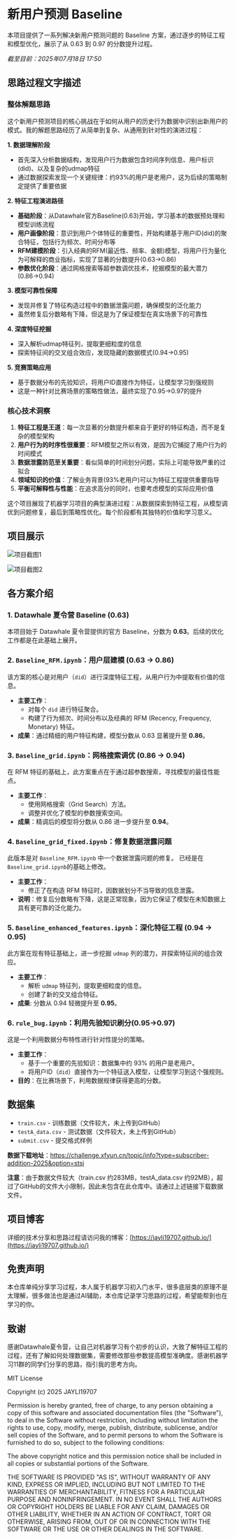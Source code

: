 # 新用户预测 Baseline

本项目提供了一系列解决新用户预测问题的 Baseline 方案，通过逐步的特征工程和模型优化，展示了从 0.63 到 0.97 的分数提升过程。

*截至目前：2025年07月18日 17:50*

## 思路过程文字描述

### 整体解题思路

这个新用户预测项目的核心挑战在于如何从用户的历史行为数据中识别出新用户的模式。我的解题思路经历了从简单到复杂、从通用到针对性的演进过程：

**1. 数据理解阶段**
- 首先深入分析数据结构，发现用户行为数据包含时间序列信息、用户标识(did)、以及复杂的udmap特征
- 通过数据探索发现一个关键规律：约93%的用户是老用户，这为后续的策略制定提供了重要依据

**2. 特征工程演进路径**
- **基础阶段**：从Datawhale官方Baseline(0.63)开始，学习基本的数据预处理和模型训练流程
- **用户画像阶段**：意识到用户个体特征的重要性，开始构建基于用户ID(did)的聚合特征，包括行为频次、时间分布等
- **RFM建模阶段**：引入经典的RFM(最近性、频率、金额)模型，将用户行为量化为可解释的商业指标，实现了显著的分数提升(0.63→0.86)
- **参数优化阶段**：通过网格搜索等超参数调优技术，挖掘模型的最大潜力(0.86→0.94)

**3. 模型可靠性保障**
- 发现并修复了特征构造过程中的数据泄露问题，确保模型的泛化能力
- 虽然修复后分数略有下降，但这是为了保证模型在真实场景下的可靠性

**4. 深度特征挖掘**
- 深入解析udmap特征列，提取更细粒度的信息
- 探索特征间的交叉组合效应，发现隐藏的数据模式(0.94→0.95)

**5. 竞赛策略应用**
- 基于数据分布的先验知识，将用户ID直接作为特征，让模型学习到强规则
- 这是一种针对比赛场景的策略性做法，最终实现了0.95→0.97的提升

### 核心技术洞察

1. **特征工程是王道**：每一次显著的分数提升都来自于更好的特征构造，而不是复杂的模型架构
2. **用户行为的时序性很重要**：RFM模型之所以有效，是因为它捕捉了用户行为的时间模式
3. **数据泄露防范至关重要**：看似简单的时间划分问题，实际上可能导致严重的过拟合
4. **领域知识的价值**：了解业务背景(93%老用户)可以为特征工程提供重要指导
5. **平衡可解释性与性能**：在追求高分的同时，也要考虑模型的实际应用价值

这个项目展现了机器学习项目的典型演进过程：从数据探索到特征工程，从模型调优到问题修复，最后到策略性优化。每个阶段都有其独特的价值和学习意义。

## 项目展示

![项目截图1](屏幕截图%202025-07-18%20174706.png)

![项目截图2](屏幕截图%202025-07-18%20174753.png)

## 各方案介绍

### 1. Datawhale 夏令营 Baseline (0.63)
本项目始于 Datawhale 夏令营提供的官方 Baseline，分数为 **0.63**。后续的优化工作都是在此基础上展开。

### 2. `Baseline_RFM.ipynb`：用户层建模 (0.63 -> 0.86)
该方案的核心是对用户（`did`）进行深度特征工程，从用户行为中提取有价值的信息。
- **主要工作**：
  - 对每个 `did` 进行特征聚合。
  - 构建了行为频次、时间分布以及经典的 RFM (Recency, Frequency, Monetary) 特征。
- **成果**：通过精细的用户特征构建，模型分数从 0.63 显著提升至 **0.86**。

### 3. `Baseline_grid.ipynb`：网格搜索调优 (0.86 -> 0.94)
在 RFM 特征的基础上，此方案重点在于通过超参数搜索，寻找模型的最佳性能点。
- **主要工作**：
  - 使用网格搜索（Grid Search）方法。
  - 调整并优化了模型的参数搜索空间。
- **成果**：精调后的模型将分数从 0.86 进一步提升至 **0.94**。

### 4. `Baseline_grid_fixed.ipynb`：修复数据泄露问题
此版本是对 `Baseline_RFM.ipynb` 中一个数据泄露问题的修复。
已经是在`Baseline_grid.ipynb`的基础上修改。
- **主要工作**：
  - 修正了在构造 RFM 特征时，因数据划分不当导致的信息泄露。
- **说明**：修复后分数略有下降，这是正常现象，因为它保证了模型在未知数据上具有更可靠的泛化能力。

### 5. `Baseline_enhanced_features.ipynb`：深化特征工程 (0.94 -> 0.95)
此方案在现有特征基础上，进一步挖掘 `udmap` 列的潜力，并探索特征间的组合效应。
- **主要工作**：
  - 解析 `udmap` 特征列，提取更细粒度的信息。
  - 创建了新的交叉组合特征。
- **成果**: 分数从 0.94 轻微提升至 **0.95**。

### 6. `rule_bug.ipynb`：利用先验知识刷分(0.95->0.97)
这是一个利用数据分布特性进行针对性提分的策略。
- **主要工作**：
  - 基于一个重要的先验知识：数据集中约 93% 的用户是老用户。
  - 将用户ID（`did`）直接作为一个特征送入模型，让模型学习到这个强规则。
- **目的**：在比赛场景下，利用数据规律获得更高的分数。

## 数据集
- `train.csv` - 训练数据（文件较大，未上传到GitHub）
- `testA_data.csv` - 测试数据（文件较大，未上传到GitHub）
- `submit.csv` - 提交格式样例

**数据下载地址**：https://challenge.xfyun.cn/topic/info?type=subscriber-addition-2025&option=stsj

**注意**：由于数据文件较大（train.csv 约283MB，testA_data.csv 约92MB），超过了GitHub的文件大小限制，因此未包含在此仓库中。请通过上述链接下载数据文件。

## 项目博客

详细的技术分享和思路过程请访问我的博客：[https://jayli19707.github.io/](https://jayli19707.github.io/)

## 免责声明

本仓库单纯分享学习过程，本人属于机器学习初入门水平，很多底层类的原理不是太理解，很多做法也是通过AI辅助，本仓库记录学习思路的过程，希望能帮到也在学习的你。

## 致谢

感谢Datawhale夏令营，让自己对机器学习有个初步的认识，大致了解特征工程的过程，还有了解如何处理数据集，需要修改那些参数提高模型准确度。感谢机器学习11群的同学们分享的思路，指引我的思考方向。

MIT License

Copyright (c) 2025 JAYLI19707

Permission is hereby granted, free of charge, to any person obtaining a copy
of this software and associated documentation files (the "Software"), to deal
in the Software without restriction, including without limitation the rights
to use, copy, modify, merge, publish, distribute, sublicense, and/or sell
copies of the Software, and to permit persons to whom the Software is
furnished to do so, subject to the following conditions:

The above copyright notice and this permission notice shall be included in all
copies or substantial portions of the Software.

THE SOFTWARE IS PROVIDED "AS IS", WITHOUT WARRANTY OF ANY KIND, EXPRESS OR
IMPLIED, INCLUDING BUT NOT LIMITED TO THE WARRANTIES OF MERCHANTABILITY,
FITNESS FOR A PARTICULAR PURPOSE AND NONINFRINGEMENT. IN NO EVENT SHALL THE
AUTHORS OR COPYRIGHT HOLDERS BE LIABLE FOR ANY CLAIM, DAMAGES OR OTHER
LIABILITY, WHETHER IN AN ACTION OF CONTRACT, TORT OR OTHERWISE, ARISING FROM,
OUT OF OR IN CONNECTION WITH THE SOFTWARE OR THE USE OR OTHER DEALINGS IN THE
SOFTWARE.


